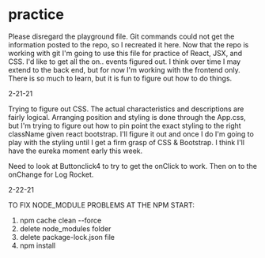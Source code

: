 # practice

Please disregard the playground file.  Git commands could not get the information posted to the repo, so I recreated it here.  Now that the repo is working with git I'm going to use this file for practice of React, JSX, and CSS.  I'd like to get all the on.. events figured out.  I think over time I may extend to the back end, but for now I'm working with the frontend only.  There is so much to learn, but it is fun to figure out how to do things.

2-21-21

Trying to figure out CSS.  The actual characteristics and descriptions are fairly logical.  Arranging position and styling is done through the App.css, but I'm trying to figure out how to pin point the exact styling to the right className given react bootstrap.  I'll figure it out and once I do I'm going to play with the styling until I get a firm grasp of CSS & Bootstrap.  I think I'll have the eureka moment early this week.

Need to look at Buttonclick4 to try to get the onClick to work.  Then on to the onChange for Log Rocket.

2-22-21

TO FIX NODE_MODULE PROBLEMS AT THE NPM START:

1.  npm cache clean --force
2.  delete node_modules folder
3.  delete package-lock.json file
4.  npm install
